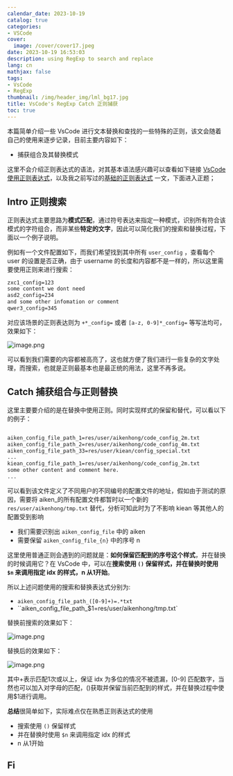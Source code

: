 ```yaml
---
calendar_date: 2023-10-19
catalog: true
categories:
- VSCode
cover:
  image: /cover/cover17.jpeg
date: 2023-10-19 16:53:03
description: using RegExp to search and replace
lang: cn
mathjax: false
tags:
- VsCode
- RegExp
thumbnail: /img/header_img/lml_bg17.jpg
title: VsCode's RegExp Catch 正则捕获
toc: true
---
```


本篇简单介绍一些 VsCode 进行文本替换和查找的一些特殊的正则，该文会随着自己的使用来逐步记录，目前主要内容如下：

- 捕获组合及其替换模式

这里不会介绍正则表达式的语法，对其基本语法感兴趣可以查看如下链接 [VsCode使用正则表达式](https://learn.microsoft.com/zh-cn/visualstudio/ide/using-regular-expressions-in-visual-studio?view=vs-2022)，以及我之前写过的[基础的正则表达式](https://aikenh.cn/cn/Linux%E4%B8%89%E5%89%91%E5%AE%A2%E4%B9%8B%E6%AD%A3%E5%88%99/) 一文，下面进入正题；

## Intro 正则搜索

正则表达式主要思路为**模式匹配**，通过符号表达来指定一种模式，识别所有符合该模式的字符组合，而非某些**特定的文字**，因此可以简化我们的搜索和替换过程，下面以一个例子说明。

例如有一个文件配置如下，而我们希望找到其中所有 `user_config` ，查看每个 user 的设置是否正确，由于 username 的长度和内容都不是一样的，所以这里需要使用正则来进行搜索：

```txt
zxc1_config=123
some content we dont need
asd2_config=234
and some other infomation or comment
qwer3_config=345
```

对应该场景的正则表达则为 `+*_config=` 或者 `[a-z, 0-9]*_config=` 等写法均可，效果如下：

![image.png](https://picture-bed-001-1310572365.cos.ap-guangzhou.myqcloud.com/mac/20231019173213.png)

可以看到我们需要的内容都被高亮了，这也就方便了我们进行一些复杂的文字处理，而搜索，也就是正则最基本也是最正统的用法，这里不再多说。



## Catch 捕获组合与正则替换

这里主要要介绍的是在替换中使用正则。同时实现样式的保留和替代，可以看以下的例子：

```txt

aiken_config_file_path_1=res/user/aikenhong/code_config_2m.txt
aiken_config_file_path_2=res/user/aikenhong/code_config_4m.txt
aiken_config_file_path_33=res/user/kiean/config_special.txt
...
kiean_config_file_path_1=res/user/aikenhong/code_config_2m.txt
some other content and comment here.
...
```

可以看到该文件定义了不同用户的不同编号的配置文件的地址，假如由于测试的原因，需要将 aiken_的所有配置文件都暂时以一个新的 `res/user/aikenhong/tmp.txt` 替代，分析可知此时为了不影响 kiean 等其他人的配置受到影响

- 我们需要识别出 `aiken_config_file` 中的 aiken
- 需要保留 `aiken_config_file_{n}` 中的序号 n

这里使用普通正则会遇到的问题就是：**如何保留匹配到的序号这个样式**，并在替换的时候调用它？在 VsCode 中，可以在**搜索使用 `()` 保留样式，并在替换时使用 `$n` 来调用指定 idx 的样式，n 从1开始**。

所以上述问题使用的搜索和替换表达式分别为:

- `aiken_config_file_path_([0-9]+)=.*txt`
- ``aiken_config_file_path_$1=res/user/aikenhong/tmp.txt`

替换前搜索的效果如下：

![image.png](https://picture-bed-001-1310572365.cos.ap-guangzhou.myqcloud.com/mac/20231019175657.png)

替换后的效果如下：

![image.png](https://picture-bed-001-1310572365.cos.ap-guangzhou.myqcloud.com/mac/20231019175748.png)

其中+表示匹配1次或以上，保证 idx 为多位的情况不被遗漏，[0-9] 匹配数字，当然也可以加入对字母的匹配，()获取并保留当前匹配到的样式，并在替换过程中使用$1进行调用。

**总结**很简单如下，实际难点仅在熟悉正则表达式的使用

- 搜索使用 `()` 保留样式
- 并在替换时使用 `$n` 来调用指定 idx 的样式
- n 从1开始

## Fi